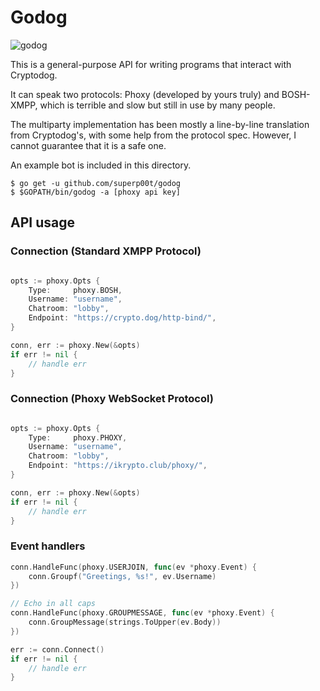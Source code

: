 # Godog

![godog](https://img.ikrypto.club/2ENO.png)

This is a general-purpose API for writing programs that interact with Cryptodog.

It can speak two protocols: Phoxy (developed by yours truly) and BOSH-XMPP, which is terrible and slow but still in use by many people. 

The multiparty implementation has been mostly a line-by-line translation from Cryptodog's, with some help from the protocol spec. However, I cannot guarantee that it is a safe one.

An example bot is included in this directory.
```
$ go get -u github.com/superp00t/godog
$ $GOPATH/bin/godog -a [phoxy api key]
```

## API usage
### Connection (Standard XMPP Protocol)
```go

opts := phoxy.Opts {
    Type:     phoxy.BOSH,
    Username: "username",
    Chatroom: "lobby",
    Endpoint: "https://crypto.dog/http-bind/",
}

conn, err := phoxy.New(&opts)
if err != nil {
    // handle err
}
```

### Connection (Phoxy WebSocket Protocol) 
```go

opts := phoxy.Opts {
    Type:     phoxy.PHOXY,
    Username: "username",
    Chatroom: "lobby",
    Endpoint: "https://ikrypto.club/phoxy/",
}

conn, err := phoxy.New(&opts)
if err != nil {
    // handle err
}
```

### Event handlers

```go
conn.HandleFunc(phoxy.USERJOIN, func(ev *phoxy.Event) {
    conn.Groupf("Greetings, %s!", ev.Username)
})

// Echo in all caps
conn.HandleFunc(phoxy.GROUPMESSAGE, func(ev *phoxy.Event) {
    conn.GroupMessage(strings.ToUpper(ev.Body))
})

err := conn.Connect()
if err != nil {
    // handle err
}
```